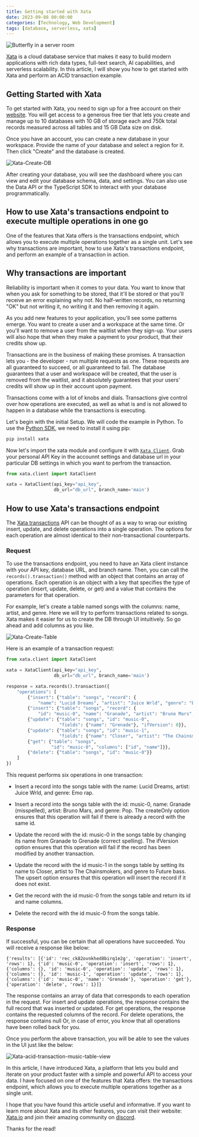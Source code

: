 ```yaml
---
title: Getting started with Xata
date: 2023-09-08 00:00:00
categories: [Technology, Web Development]
tags: [database, serverless, xata]
---
```


![Butterfly in a server room](/assets/media/Xata-Server-AI-Generated.png)

[Xata](https://xata.io/) is a cloud database service that makes it easy to build modern applications with rich data types, full-text search, AI capabilities, and serverless scalability. In this article, I will show you how to get started with Xata and perform an ACID transaction example.

## Getting Started with Xata

To get started with Xata, you need to sign up for a free account on their [website](https://xata.io/). You will get access to a generous free tier that lets you create and manage up to 10 databases with 10 GB of storage each and 750k total records measured across all tables and 15 GB Data size on disk.

Once you have an account, you can create a new database in your workspace. Provide the name of your database and select a region for it. Then click "Create" and the database is created.

![Xata-Create-DB](/assets/media/Xata-Create-DB.png)

After creating your database, you will see the dashboard where you can view and edit your database schema, data, and settings. You can also use the Data API or the TypeScript SDK to interact with your database programmatically.

## How to use Xata's transactions endpoint to execute multiple operations in one go

One of the features that Xata offers is the transactions endpoint, which allows you to execute multiple operations together as a single unit. Let's see why transactions are important, how to use Xata's transactions endpoint, and perform an example of a transaction in action.

## Why transactions are important

Reliability is important when it comes to your data. You want to know that when you ask for something to be stored, that it'll be stored or that you'll receive an error explaining why not. No half-written records, no returning "OK" but not writing it, no writing it and then removing it again.

As you add new features to your application, you'll see some patterns emerge. You want to create a user and a workspace at the same time. Or you'll want to remove a user from the waitlist when they sign-up. Your users will also hope that when they make a payment to your product, that their credits show up.

Transactions are in the business of making these promises. A transaction lets you - the developer - run multiple requests as one. These requests are all guaranteed to succeed, or all guaranteed to fail. The database guarantees that a user and workspace will be created, that the user is removed from the waitlist, and it absolutely guarantees that your users' credits will show up in their account upon payment.

Transactions come with a lot of knobs and dials. Transactions give control over how operations are executed, as well as what is and is not allowed to happen in a database while the transactions is executing.

Let's begin with the initial Setup. We will code the example in Python. To use the [Python SDK](https://xata.io/docs/sdk/python/overview), we need to install it using pip:

```bash
pip install xata
```

Now let's import the xata module and configure it with [`Xata Client`](https://xata-py.readthedocs.io/en/latest/api.html#xata.XataClient). Grab your personal API Key in the accounnt settings and database url in your particular DB settings in which you want to perfrom the transaction.


```python
from xata.client import XataClient

xata = XataClient(api_key="api_key",
                  db_url="db_url", branch_name='main')
```

## How to use Xata's transactions endpoint

The [Xata transactions](https://xata.io/docs/sdk/transaction) API can be thought of as a way to wrap our existing insert, update, and delete operations into a single operation. The options for each operation are almost identical to their non-transactional counterparts.

### Request

To use the transactions endpoint, you need to have an Xata client instance with your API key, database URL, and branch name. Then, you can call the `records().transaction()` method with an object that contains an array of operations. Each operation is an object with a key that specifies the type of operation (insert, update, delete, or get) and a value that contains the parameters for that operation.


For example, let's create a table named songs with the columns: name, artist, and genre. Here we will try to perform transactions related to songs. Xata makes it easier for us to create the DB through UI intuitively. So go ahead and add columns as you like.

![Xata-Create-Table](/assets/media/xata-create-table.png)

Here is an example of a transaction request:

```python
from xata.client import XataClient

xata = XataClient(api_key="api_key",
                  db_url="db_url", branch_name='main')

response = xata.records().transaction({
    "operations": [
        {"insert": {"table": "songs", "record": {
            "name": "Lucid Dreams", "artist": "Juice Wrld", "genre": "Emo rap"}}},
        {"insert": {"table": "songs", "record": {
            "id": "music-0", "name": "Granade", "artist": "Bruno Mars", "genre": "Pop"}, "createOnly": True}},
        {"update": {"table": "songs", "id": "music-0",
                    "fields": {"name": "Grenade"}, "ifVersion": 0}},
        {"update": {"table": "songs", "id": "music-1",
                    "fields": {"name": "Closer", "artist": "The Chainsmokers", "genre": "Future bass"}, "upsert": True}},
        {"get": {"table": "songs",
                 "id": "music-0", "columns": ["id", "name"]}},
        {"delete": {"table": "songs", "id": "music-0"}}
    ]
})
```

This request performs six operations in one transaction:

- Insert a record into the songs table with the name: Lucid Dreams, artist: Juice Wrld, and genre: Emo rap.

- Insert a record into the songs table with the id: music-0, name: Granade (misspelled), artist: Bruno Mars, and genre: Pop. The createOnly option ensures that this operation will fail if there is already a record with the same id.

- Update the record with the id: music-0 in the songs table by changing its name from Granade to Grenade (correct spelling). The ifVersion option ensures that this operation will fail if the record has been modified by another transaction.

- Update the record with the id music-1 in the songs table by setting its name to Closer, artist to The Chainsmokers, and genre to Future bass. The upsert option ensures that this operation will insert the record if it does not exist.

- Get the record with the id music-0 from the songs table and return its id and name columns.

- Delete the record with the id music-0 from the songs table.


### Response

If successful, you can be certain that all operations have succeeded. You will receive a response like below:

```
{'results': [{'id': 'rec_ck82ovnkhed8birq1e2g', 'operation': 'insert', 'rows': 1}, {'id': 'music-0', 'operation': 'insert', 'rows': 1}, {'columns': {}, 'id': 'music-0', 'operation': 'update', 'rows': 1}, {'columns': {}, 'id': 'music-1', 'operation': 'update', 'rows': 1}, {'columns': {'id': 'music-0', 'name': 'Grenade'}, 'operation': 'get'}, {'operation': 'delete', 'rows': 1}]}
```

The response contains an array of data that corresponds to each operation in the request. For insert and update operations, the response contains the full record that was inserted or updated. For get operations, the response contains the requested columns of the record. For delete operations, the response contains null Or, in case of error, you know that all operations have been rolled back for you.

Once you perform the above transaction, you will be able to see the values in the UI just like the below:

![Xata-acid-transaction-music-table-view](/assets/media/Xata-music-table-view.png)

In this article, I have introduced Xata, a platform that lets you build and iterate on your product faster with a simple and powerful API to access your data. I have focused on one of the features that Xata offers: the transactions endpoint, which allows you to execute multiple operations together as a single unit.

I hope that you have found this article useful and informative. If you want to learn more about Xata and its other features, you can visit their website: [Xata.io](https://xata.io/) and join their amazing community on [discord](https://xata.io/discord).

Thanks for the read!